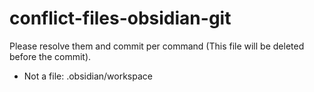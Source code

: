 # conflict-files-obsidian-git
Please resolve them and commit per command (This file will be deleted before the commit).
- Not a file: .obsidian/workspace